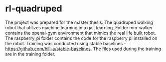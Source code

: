 # rl-quadruped

The project was prepared for the master thesis: The quadruped walking robot that utilizes machine learning in a gait learning.
Folder mm-walker contains the openai-gym environment that mimics the real life built robot.
The raspberry_pi folder contains the code for the raspberry pi installed on the robot.
Training was conducted using stable baselines - https://github.com/hill-a/stable-baselines.
The files used during the training are in the training folder.
